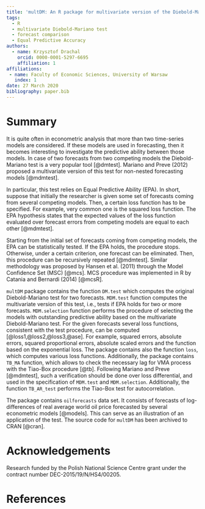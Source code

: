 ```yaml
---
title: 'multDM: An R package for multivariate version of the Diebold-Mariano test'
tags:
  - R
  - multivariate Diebold-Mariano test
  - forecast comparison 
  - Equal Predictive Accuracy
authors:
  - name: Krzysztof Drachal
    orcid: 0000-0001-5297-6695
    affiliation: 1
affiliations:
 - name: Faculty of Economic Sciences, University of Warsaw
   index: 1
date: 27 March 2020
bibliography: paper.bib
---
```


# Summary

It is quite often in econometric analysis that more than two time-series models
are considered. If these models are used in forecasting, then it becomes 
interesting to investigate the predictive ability between those models. In case 
of two forecasts from two competing models the Diebold-Mariano test is a very
popular tool [@dmtest]. Mariano and Preve (2012) proposed a multivariate version 
of this test for non-nested forecasting models [@mdmtest]. 

In particular, this test relies on Equal Predictive Ability (EPA). In short, 
suppose that initially the researcher is given some set of forecasts coming 
from several competing models. Then, a certain loss function has to be specified.
For example, very common one is the squared loss function. The EPA hypothesis
states that the expected values of the loss function evaluated over forecast 
errors from competing models are equal to each other [@mdmtest].

Starting from the initial set of forecasts coming from competing models, the EPA 
can be statistically tested. If the EPA holds, the procedure stops. Otherwise, 
under a certain criterion, one forecast can be eliminated. Then, this procedure 
can be recursively repeated [@mdmtest]. Similar methodology was proposed by 
Hansen et al. (2011) through the Model Confidence Set (MSC) [@mcs]. MCS 
procedure was implemented in R by Catania and Bernardi (2014) [@mcsR].

``multDM`` package contains the function ``DM.test`` which computes the original
Diebold-Mariano test for two forecasts. ``MDM.test`` function computes the 
multivariate version of this test, i.e., tests if EPA holds for two or more 
forecasts. ``MDM.selection`` function performs the procedure of selecting the
models with outstanding predictive ability based on the multivariate 
Diebold-Mariano test. For the given forecasts several loss functions, 
consistent with the test procedure, can be computed [@loss1,@loss2,@loss3,@ase]. 
For example, squared errors, absolute errors, squared proportional errors, 
absolute scaled errors and the function based on the exponential loss. The 
package contains also the function ``loss``, which computes various loss 
functions. Additionally, the package contains ``TB_MA`` function, which
allows to check the necessary lag for VMA process with the Tiao-Box procedure
[@tb]. Following Mariano and Preve [@mdmtest], such a verification should be 
done over loss differential, and used in the specification of ``MDM.test``
and ``MDM.selection``. Additionally, the function ``TB_AR_test`` performs the 
Tiao-Box test for autocorrelation.

The package contains ``oilforecasts`` data set. It consists of forecasts of 
log-differences of real average world oil price forecasted by several 
econometric models [@models]. This can serve as an illustration of an 
application of the test. The source code for ``multDM`` has been archived to 
CRAN [@cran]. 

# Acknowledgements

Research funded by the Polish National Science Centre grant under the contract
number DEC-2015/19/N/HS4/00205.

# References
